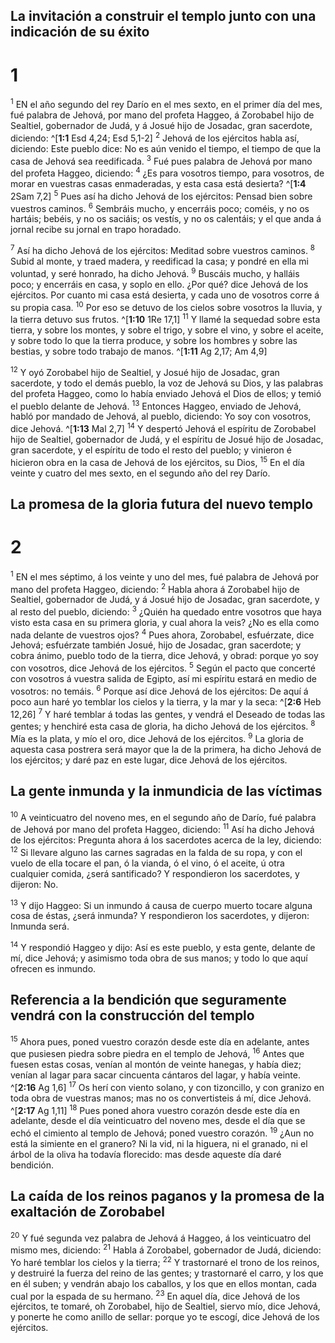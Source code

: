 ## La invitación a construir el templo junto con una indicación de su éxito
# 1 
<sup>1</sup> EN el año segundo del rey Darío en el mes sexto, en el primer día del mes, fué palabra de Jehová, por mano del profeta Haggeo, á Zorobabel hijo de Sealtiel, gobernador de Judá, y á Josué hijo de Josadac, gran sacerdote, diciendo: ^[**1:1** Esd 4,24; Esd 5,1-2] <sup>2</sup> Jehová de los ejércitos habla así, diciendo: Este pueblo dice: No es aún venido el tiempo, el tiempo de que la casa de Jehová sea reedificada. <sup>3</sup> Fué pues palabra de Jehová por mano del profeta Haggeo, diciendo: <sup>4</sup> ¿Es para vosotros tiempo, para vosotros, de morar en vuestras casas enmaderadas, y esta casa está desierta? ^[**1:4** 2Sam 7,2] <sup>5</sup> Pues así ha dicho Jehová de los ejércitos: Pensad bien sobre vuestros caminos. <sup>6</sup> Sembráis mucho, y encerráis poco; coméis, y no os hartáis; bebéis, y no os saciáis; os vestís, y no os calentáis; y el que anda á jornal recibe su jornal en trapo horadado. 
 

<sup>7</sup> Así ha dicho Jehová de los ejércitos: Meditad sobre vuestros caminos. <sup>8</sup> Subid al monte, y traed madera, y reedificad la casa; y pondré en ella mi voluntad, y seré honrado, ha dicho Jehová. <sup>9</sup> Buscáis mucho, y halláis poco; y encerráis en casa, y soplo en ello. ¿Por qué? dice Jehová de los ejércitos. Por cuanto mi casa está desierta, y cada uno de vosotros corre á su propia casa. <sup>10</sup> Por eso se detuvo de los cielos sobre vosotros la lluvia, y la tierra detuvo sus frutos. ^[**1:10** 1Re 17,1] <sup>11</sup> Y llamé la sequedad sobre esta tierra, y sobre los montes, y sobre el trigo, y sobre el vino, y sobre el aceite, y sobre todo lo que la tierra produce, y sobre los hombres y sobre las bestias, y sobre todo trabajo de manos. ^[**1:11** Ag 2,17; Am 4,9] 
 

<sup>12</sup> Y oyó Zorobabel hijo de Sealtiel, y Josué hijo de Josadac, gran sacerdote, y todo el demás pueblo, la voz de Jehová su Dios, y las palabras del profeta Haggeo, como lo había enviado Jehová el Dios de ellos; y temió el pueblo delante de Jehová. <sup>13</sup> Entonces Haggeo, enviado de Jehová, habló por mandado de Jehová, al pueblo, diciendo: Yo soy con vosotros, dice Jehová. ^[**1:13** Mal 2,7] 
<sup>14</sup> Y despertó Jehová el espíritu de Zorobabel hijo de Sealtiel, gobernador de Judá, y el espíritu de Josué hijo de Josadac, gran sacerdote, y el espíritu de todo el resto del pueblo; y vinieron é hicieron obra en la casa de Jehová de los ejércitos, su Dios, <sup>15</sup> En el día veinte y cuatro del mes sexto, en el segundo año del rey Darío. 

## La promesa de la gloria futura del nuevo templo
# 2 
<sup>1</sup> EN el mes séptimo, á los veinte y uno del mes, fué palabra de Jehová por mano del profeta Haggeo, diciendo: <sup>2</sup> Habla ahora á Zorobabel hijo de Sealtiel, gobernador de Judá, y á Josué hijo de Josadac, gran sacerdote, y al resto del pueblo, diciendo: <sup>3</sup> ¿Quién ha quedado entre vosotros que haya visto esta casa en su primera gloria, y cual ahora la veis? ¿No es ella como nada delante de vuestros ojos? <sup>4</sup> Pues ahora, Zorobabel, esfuérzate, dice Jehová; esfuérzate también Josué, hijo de Josadac, gran sacerdote; y cobra ánimo, pueblo todo de la tierra, dice Jehová, y obrad: porque yo soy con vosotros, dice Jehová de los ejércitos. <sup>5</sup> Según el pacto que concerté con vosotros á vuestra salida de Egipto, así mi espíritu estará en medio de vosotros: no temáis. <sup>6</sup> Porque así dice Jehová de los ejércitos: De aquí á poco aun haré yo temblar los cielos y la tierra, y la mar y la seca: ^[**2:6** Heb 12,26] <sup>7</sup> Y haré temblar á todas las gentes, y vendrá el Deseado de todas las gentes; y henchiré esta casa de gloria, ha dicho Jehová de los ejércitos. <sup>8</sup> Mía es la plata, y mío el oro, dice Jehová de los ejércitos. <sup>9</sup> La gloria de aquesta casa postrera será mayor que la de la primera, ha dicho Jehová de los ejércitos; y daré paz en este lugar, dice Jehová de los ejércitos. 


## La gente inmunda y la inmundicia de las víctimas
<sup>10</sup> A veinticuatro del noveno mes, en el segundo año de Darío, fué palabra de Jehová por mano del profeta Haggeo, diciendo: <sup>11</sup> Así ha dicho Jehová de los ejércitos: Pregunta ahora á los sacerdotes acerca de la ley, diciendo: <sup>12</sup> Si llevare alguno las carnes sagradas en la falda de su ropa, y con el vuelo de ella tocare el pan, ó la vianda, ó el vino, ó el aceite, ú otra cualquier comida, ¿será santificado? Y respondieron los sacerdotes, y dijeron: No. 

<sup>13</sup> Y dijo Haggeo: Si un inmundo á causa de cuerpo muerto tocare alguna cosa de éstas, ¿será inmunda? Y respondieron los sacerdotes, y dijeron: Inmunda será. 

<sup>14</sup> Y respondió Haggeo y dijo: Así es este pueblo, y esta gente, delante de mí, dice Jehová; y asimismo toda obra de sus manos; y todo lo que aquí ofrecen es inmundo. 

## Referencia a la bendición que seguramente vendrá con la construcción del templo
<sup>15</sup> Ahora pues, poned vuestro corazón desde este día en adelante, antes que pusiesen piedra sobre piedra en el templo de Jehová, <sup>16</sup> Antes que fuesen estas cosas, venían al montón de veinte hanegas, y había diez; venían al lagar para sacar cincuenta cántaros del lagar, y había veinte. ^[**2:16** Ag 1,6] <sup>17</sup> Os herí con viento solano, y con tizoncillo, y con granizo en toda obra de vuestras manos; mas no os convertisteis á mí, dice Jehová. ^[**2:17** Ag 1,11] <sup>18</sup> Pues poned ahora vuestro corazón desde este día en adelante, desde el día veinticuatro del noveno mes, desde el día que se echó el cimiento al templo de Jehová; poned vuestro corazón. <sup>19</sup> ¿Aun no está la simiente en el granero? Ni la vid, ni la higuera, ni el granado, ni el árbol de la oliva ha todavía florecido: mas desde aqueste día daré bendición. 
 

## La caída de los reinos paganos y la promesa de la exaltación de Zorobabel
<sup>20</sup> Y fué segunda vez palabra de Jehová á Haggeo, á los veinticuatro del mismo mes, diciendo: <sup>21</sup> Habla á Zorobabel, gobernador de Judá, diciendo: Yo haré temblar los cielos y la tierra; <sup>22</sup> Y trastornaré el trono de los reinos, y destruiré la fuerza del reino de las gentes; y trastornaré el carro, y los que en él suben; y vendrán abajo los caballos, y los que en ellos montan, cada cual por la espada de su hermano. <sup>23</sup> En aquel día, dice Jehová de los ejércitos, te tomaré, oh Zorobabel, hijo de Sealtiel, siervo mío, dice Jehová, y ponerte he como anillo de sellar: porque yo te escogí, dice Jehová de los ejércitos. 